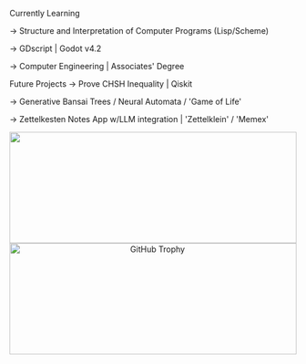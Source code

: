 Currently Learning

-> Structure and Interpretation of Computer Programs (Lisp/Scheme)

-> GDscript | Godot v4.2

-> Computer Engineering | Associates' Degree

Future Projects
-> Prove CHSH Inequality | Qiskit

-> Generative Bansai Trees / Neural Automata / 'Game of Life'

-> Zettelkesten Notes App w/LLM integration | 'Zettelklein' / 'Memex'

<div align="center">  
  <img width="100%" height="195px" src="https://github-readme-stats.vercel.app/api/top-langs/?username=Mawjad&layout=compact&hide_border=true&title_color=00bfbf&text_color=00bfbf&bg_color=0d1117" />
</div>

<div align="center">
  <img width="100%" height="195px" src="https://github-profile-trophy.vercel.app/?username=Mawjad&layout=compact&hide_border=true&title_color=00bfbf&text_color=00bfbf&bg_color=0d1117" alt="GitHub Trophy" />
</div>
